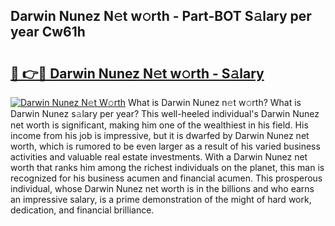 ## Darwin Nunez N𝚎t w𝚘rth - Part-BOT S𝚊lary per year Cw61h

# <h2><a href="http://gc3vew.nevu.top/?p=Darwin+Nunez">🔗 👉🔴 Darwin Nunez N𝚎t w𝚘rth - S𝚊lary</a></h2>

[![Darwin Nunez N𝚎t W𝚘rth](https://i.imgur.com/Oavwk0R.jpeg)](http://gc3vew.nevu.top/?p=Darwin+Nunez)
What is Darwin Nunez n𝚎t w𝚘rth? What is Darwin Nunez s𝚊lary per year?
This well-heeled individual's Darwin Nunez net worth is significant, making him one of the wealthiest in his field. His income from his job is impressive, but it is dwarfed by Darwin Nunez net worth, which is rumored to be even larger as a result of his varied business activities and valuable real estate investments. With a Darwin Nunez net worth that ranks him among the richest individuals on the planet, this man is recognized for his business acumen and financial acumen. This prosperous individual, whose Darwin Nunez net worth is in the billions and who earns an impressive salary, is a prime demonstration of the might of hard work, dedication, and financial brilliance.
